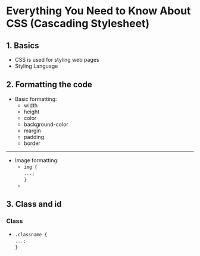 # Everything You Need to Know About CSS (Cascading Stylesheet)

## 1. Basics
* CSS is used for styling web pages
* Styling Language

## 2. Formatting the code
* Basic formatting:
    * width
    * height
    * color
    * background-color
    * margin
    * padding
    * border

---

* Image formatting:
    * `img {`<br>`...;`<br>`}`
    * 

## 3. Class and id
### Class
* `.classname {`<br>`...;`<br>`}`